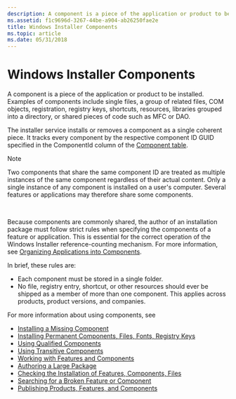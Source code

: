 ```yaml
---
description: A component is a piece of the application or product to be installed.
ms.assetid: f1c9696d-3267-44be-a904-ab26250fae2e
title: Windows Installer Components
ms.topic: article
ms.date: 05/31/2018
---
```


# Windows Installer Components

A component is a piece of the application or product to be installed. Examples of components include single files, a group of related files, COM objects, registration, registry keys, shortcuts, resources, libraries grouped into a directory, or shared pieces of code such as MFC or DAO.

The installer service installs or removes a component as a single coherent piece. It tracks every component by the respective component ID GUID specified in the ComponentId column of the [Component table](component-table.md).

> [!Note]  
> Two components that share the same component ID are treated as multiple instances of the same component regardless of their actual content. Only a single instance of any component is installed on a user's computer. Several features or applications may therefore share some components.

 

Because components are commonly shared, the author of an installation package must follow strict rules when specifying the components of a feature or application. This is essential for the correct operation of the Windows Installer reference-counting mechanism. For more information, see [Organizing Applications into Components](organizing-applications-into-components.md).

In brief, these rules are:

-   Each component must be stored in a single folder.
-   No file, registry entry, shortcut, or other resources should ever be shipped as a member of more than one component. This applies across products, product versions, and companies.

For more information about using components, see

-   [Installing a Missing Component](installing-a-missing-component.md)
-   [Installing Permanent Components, Files, Fonts, Registry Keys](installing-permanent-components-files-fonts-registry-keys.md)
-   [Using Qualified Components](using-qualified-components.md)
-   [Using Transitive Components](using-transitive-components.md)
-   [Working with Features and Components](working-with-features-and-components.md)
-   [Authoring a Large Package](authoring-a-large-package.md)
-   [Checking the Installation of Features, Components, Files](checking-the-installation-of-features-components-files.md)
-   [Searching for a Broken Feature or Component](searching-for-a-broken-feature-or-component.md)
-   [Publishing Products, Features, and Components](publishing-products-features-and-components.md)

 

 



